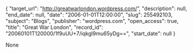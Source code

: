{
  "target_url": "http://greatwarlondon.wordpress.com/", 
  "description": null, 
  "end_date": null, 
  "date": "2006-01-01T12:00:00", 
  "slug": 255492103, 
  "subject": "Blogs", 
  "publisher": "wordpress.com", 
  "open_access": true, 
  "title": "Great War London", 
  "record_id": "20060101T120000/1f9uUU+7/iqkgl9mu65yDg==", 
  "start_date": null
}

None